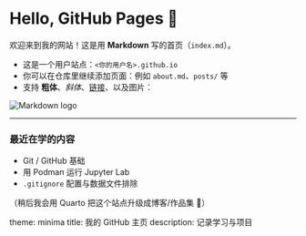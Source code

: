 # Hello, GitHub Pages 👋

欢迎来到我的网站！这是用 **Markdown** 写的首页（`index.md`）。

- 这是一个用户站点：`<你的用户名>.github.io`
- 你可以在仓库里继续添加页面：例如 `about.md`、`posts/` 等
- 支持 **粗体**、_斜体_、[链接](https://github.com)、以及图片：

![Markdown logo](https://upload.wikimedia.org/wikipedia/commons/4/48/Markdown-mark.svg)

---

### 最近在学的内容
- Git / GitHub 基础
- 用 Podman 运行 Jupyter Lab
- `.gitignore` 配置与数据文件排除

（稍后我会用 Quarto 把这个站点升级成博客/作品集 🎯）

theme: minima
title: 我的 GitHub 主页
description: 记录学习与项目
